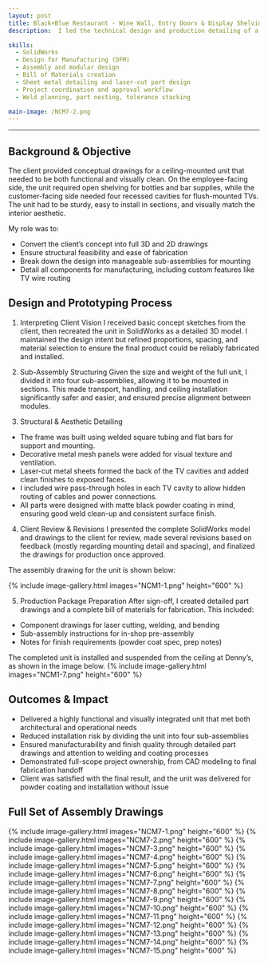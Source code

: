 ```yaml
---
layout: post
title: Black+Blue Restaurant - Wine Wall, Entry Doors & Display Shelving
description:  I led the technical design and production detailing of a custom suspended bar shelf and TV display for a Denny’s restaurant. The unit was designed to hang above the bar workspace, providing shelving on the interior and TV mounting cavities on the customer-facing side. I translated the client's initial concept into a complete set of manufacturable SolidWorks drawings, coordinated design approvals, and prepared all component drawings for fabrication and finishing.

skills: 
  - SolidWorks
  - Design for Manufacturing (DFM)
  - Assembly and modular design
  - Bill of Materials creation
  - Sheet metal detailing and laser-cut part design
  - Project coordination and approval workflow
  - Weld planning, part nesting, tolerance stacking

main-image: /NCM7-2.png
---
```


---
## Background & Objective
The client provided conceptual drawings for a ceiling-mounted unit that needed to be both functional and visually clean. On the employee-facing side, the unit required open shelving for bottles and bar supplies, while the customer-facing side needed four recessed cavities for flush-mounted TVs. The unit had to be sturdy, easy to install in sections, and visually match the interior aesthetic.

My role was to:

- Convert the client’s concept into full 3D and 2D drawings
- Ensure structural feasibility and ease of fabrication
- Break down the design into manageable sub-assemblies for mounting
- Detail all components for manufacturing, including custom features like TV wire routing

## Design and Prototyping Process
1. Interpreting Client Vision
I received basic concept sketches from the client, then recreated the unit in SolidWorks as a detailed 3D model. I maintained the design intent but refined proportions, spacing, and material selection to ensure the final product could be reliably fabricated and installed.

2. Sub-Assembly Structuring
Given the size and weight of the full unit, I divided it into four sub-assemblies, allowing it to be mounted in sections. This made transport, handling, and ceiling installation significantly safer and easier, and ensured precise alignment between modules.

3. Structural & Aesthetic Detailing

- The frame was built using welded square tubing and flat bars for support and mounting.
- Decorative metal mesh panels were added for visual texture and ventilation.
- Laser-cut metal sheets formed the back of the TV cavities and added clean finishes to exposed faces.
- I included wire pass-through holes in each TV cavity to allow hidden routing of cables and power connections.
- All parts were designed with matte black powder coating in mind, ensuring good weld clean-up and consistent surface finish.

4. Client Review & Revisions
I presented the complete SolidWorks model and drawings to the client for review, made several revisions based on feedback (mostly regarding mounting detail and spacing), and finalized the drawings for production once approved.

The assembly drawing for the unit is shown below:

{% include image-gallery.html images="NCM1-1.png" height="600" %} 

5. Production Package Preparation
After sign-off, I created detailed part drawings and a complete bill of materials for fabrication. This included:

- Component drawings for laser cutting, welding, and bending
- Sub-assembly instructions for in-shop pre-assembly
- Notes for finish requirements (powder coat spec, prep notes)

The completed unit is installed and suspended from the ceiling at Denny’s, as shown in the image below.
{% include image-gallery.html images="NCM1-7.png" height="600" %} 

## Outcomes & Impact 
- Delivered a highly functional and visually integrated unit that met both architectural and operational needs
- Reduced installation risk by dividing the unit into four sub-assemblies
- Ensured manufacturability and finish quality through detailed part drawings and attention to welding and coating processes
- Demonstrated full-scope project ownership, from CAD modeling to final fabrication handoff
- Client was satisfied with the final result, and the unit was delivered for powder coating and installation without issue

## Full Set of Assembly Drawings
{% include image-gallery.html images="NCM7-1.png" height="600" %}
{% include image-gallery.html images="NCM7-2.png" height="600" %} 
{% include image-gallery.html images="NCM7-3.png" height="600" %} 
{% include image-gallery.html images="NCM7-4.png" height="600" %} 
{% include image-gallery.html images="NCM7-5.png" height="600" %} 
{% include image-gallery.html images="NCM7-6.png" height="600" %} 
{% include image-gallery.html images="NCM7-7.png" height="600" %}
{% include image-gallery.html images="NCM7-8.png" height="600" %} 
{% include image-gallery.html images="NCM7-9.png" height="600" %} 
{% include image-gallery.html images="NCM7-10.png" height="600" %} 
{% include image-gallery.html images="NCM7-11.png" height="600" %} 
{% include image-gallery.html images="NCM7-12.png" height="600" %} 
{% include image-gallery.html images="NCM7-13.png" height="600" %} 
{% include image-gallery.html images="NCM7-14.png" height="600" %} 
{% include image-gallery.html images="NCM7-15.png" height="600" %} 
